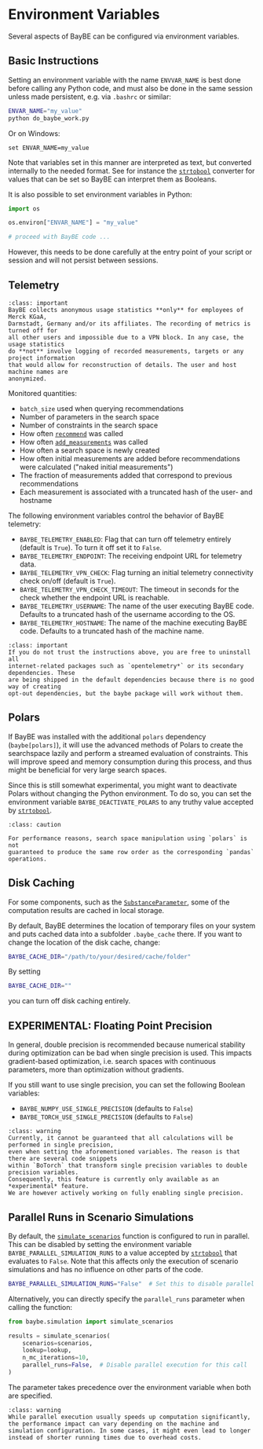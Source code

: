# Environment Variables

Several aspects of BayBE can be configured via environment variables.

## Basic Instructions
Setting an environment variable with the name `ENVVAR_NAME` is best done before calling
any Python code, and must also be done in the same session unless made persistent, e.g.
via `.bashrc` or similar:
```bash
ENVAR_NAME="my_value"
python do_baybe_work.py
```
Or on Windows:
```shell
set ENVAR_NAME=my_value
```
Note that variables set in this manner are interpreted as text, but converted internally
to the needed format. See for instance the [`strtobool`](baybe.utils.boolean.strtobool) 
converter for values that can be set so BayBE can interpret them as Booleans.

It is also possible to set environment variables in Python:
```python
import os

os.environ["ENVAR_NAME"] = "my_value"

# proceed with BayBE code ...
```
However, this needs to be done carefully at the entry point of your script or session and
will not persist between sessions.

## Telemetry

```{admonition} Telemetry Scope
:class: important
BayBE collects anonymous usage statistics **only** for employees of Merck KGaA, 
Darmstadt, Germany and/or its affiliates. The recording of metrics is turned off for
all other users and impossible due to a VPN block. In any case, the usage statistics
do **not** involve logging of recorded measurements, targets or any project information
that would allow for reconstruction of details. The user and host machine names are
anonymized.
```

Monitored quantities:
* `batch_size` used when querying recommendations
* Number of parameters in the search space
* Number of constraints in the search space
* How often [`recommend`](baybe.campaign.Campaign.recommend) was called
* How often [`add_measurements`](baybe.campaign.Campaign.add_measurements) was called
* How often a search space is newly created
* How often initial measurements are added before recommendations were calculated
  ("naked initial measurements")
* The fraction of measurements added that correspond to previous recommendations
* Each measurement is associated with a truncated hash of the user- and hostname

The following environment variables control the behavior of BayBE telemetry:
- `BAYBE_TELEMETRY_ENABLED`: Flag that can turn off telemetry entirely (default is
  `True`). To turn it off set it to `False`.
- `BAYBE_TELEMETRY_ENDPOINT`: The receiving endpoint URL for telemetry data.
- `BAYBE_TELEMETRY_VPN_CHECK`: Flag turning an initial telemetry connectivity check
  on/off (default is `True`).
- `BAYBE_TELEMETRY_VPN_CHECK_TIMEOUT`: The timeout in seconds for the check whether the
  endpoint URL is reachable.
- `BAYBE_TELEMETRY_USERNAME`: The name of the user executing BayBE code. Defaults to a
  truncated hash of the username according to the OS.
- `BAYBE_TELEMETRY_HOSTNAME`: The name of the machine executing BayBE code. Defaults to
  a truncated hash of the machine name.

```{admonition} Uninstalling Internet Packages
:class: important
If you do not trust the instructions above, you are free to uninstall all
internet-related packages such as `opentelemetry*` or its secondary dependencies. These
are being shipped in the default dependencies because there is no good way of creating
opt-out dependencies, but the baybe package will work without them.
```

## Polars
If BayBE was installed with the additional `polars` dependency (`baybe[polars]`), it
will use the advanced methods of Polars to create the searchspace lazily and perform a
streamed evaluation of constraints. This will improve speed and memory consumption
during this process, and thus might be beneficial for very large search spaces.

Since this is still somewhat experimental, you might want to deactivate Polars without
changing the Python environment. To do so, you can set the environment variable 
`BAYBE_DEACTIVATE_POLARS` to any truthy value accepted by
[`strtobool`](baybe.utils.boolean.strtobool).

```{admonition} Row Order
:class: caution

For performance reasons, search space manipulation using `polars` is not
guaranteed to produce the same row order as the corresponding `pandas` operations.
```

## Disk Caching
For some components, such as the
[`SubstanceParameter`](baybe.parameters.substance.SubstanceParameter), some of the
computation results are cached in local storage.

By default, BayBE determines the location of temporary files on your system and puts
cached data into a subfolder `.baybe_cache` there. If you want to change the location of
the disk cache, change:
```bash
BAYBE_CACHE_DIR="/path/to/your/desired/cache/folder"
```

By setting
```bash
BAYBE_CACHE_DIR=""
```
you can turn off disk caching entirely.

## EXPERIMENTAL: Floating Point Precision
In general, double precision is recommended because numerical stability during optimization
can be bad when single precision is used. This impacts gradient-based optimization,
i.e. search spaces with continuous parameters, more than optimization without gradients.

If you still want to use single precision, you can set the following Boolean variables:
- `BAYBE_NUMPY_USE_SINGLE_PRECISION` (defaults to `False`)
- `BAYBE_TORCH_USE_SINGLE_PRECISION` (defaults to `False`)

```{admonition} Experimental Feature
:class: warning
Currently, it cannot be guaranteed that all calculations will be performed in single precision,
even when setting the aforementioned variables. The reason is that there are several code snippets
within `BoTorch` that transform single precision variables to double precision variables.
Consequently, this feature is currently only available as an *experimental* feature.
We are however actively working on fully enabling single precision.
```

## Parallel Runs in Scenario Simulations
By default, the [`simulate_scenarios`](baybe.simulation.scenarios.simulate_scenarios) function is configured to run in parallel. This can be disabled by setting the environment variable `BAYBE_PARALLEL_SIMULATION_RUNS` to a value accepted by [`strtobool`](baybe.utils.boolean.strtobool) that evaluates to `False`. Note that this affects only the execution of scenario simulations and has no influence on other parts of the code.

```bash
BAYBE_PARALLEL_SIMULATION_RUNS="False"  # Set this to disable parallel execution
```

Alternatively, you can directly specify the `parallel_runs` parameter when calling the function:

~~~python
from baybe.simulation import simulate_scenarios

results = simulate_scenarios(
    scenarios=scenarios,
    lookup=lookup,
    n_mc_iterations=10,
    parallel_runs=False,  # Disable parallel execution for this call
)
~~~

The parameter takes precedence over the environment variable when both are specified.

```{admonition} Experimental Feature
:class: warning
While parallel execution usually speeds up computation significantly, the performance impact can vary depending on the machine and simulation configuration. In some cases, it might even lead to longer instead of shorter running times due to overhead costs.
```